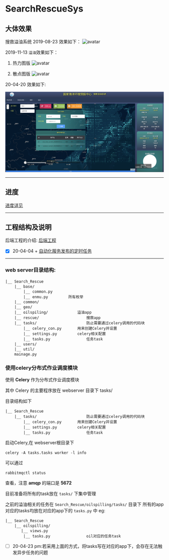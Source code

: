 # SearchRescueSys
## 大体效果

搜救溢油系统 
2019-08-23 效果如下：
![avatar](document/99img/TIM截图20190823171223.png)

2019-11-13 `溢油`效果如下：
1. 热力图版
    ![avatar](document/99img/TIM截图20191113153654.png)  

2. 散点图版
    ![avatar](document/99img/TIM截图20191113153557.png)  

  20-04-20 效果如下:

  ![WX20200421-162737@2x](document/99img/WX20200421-162737@2x.png)

---
## 进度

[进度详见](./SCHEDULE.MD)

---
## 工程结构及说明



后端工程的介绍:
[后端工程](./background/README.md)

* [x] 20-04-04 + [自动化服务发布的定时任务](background/06byDelayTask/proj/README.md)

---

### web server目录结构:

```
|__ Search_Rescue
	|__ base/
		|__ common.py
		|__ enmu.py			所有枚举
	|__ common/
	|__ geo/
	|__ oilspiling/				溢油app
	|__ rescue/						搜救app
	|__ tasks/						防止需要通过celery调用的代码块
		|__ celery_con.py		用来创建Celery并设置
		|__ settings.py			celery相关配置
		|__ tasks.py				任务task
	|__ users/
	|__ util/
	mainage.py
```

### 使用celery分布式作业调度模块



使用 **Celery** 作为分布式作业调度模块

其中 Celery 的主要程序放在 webserver 目录下 tasks/

目录结构如下

```
|__ Search_Rescue
	|__ tasks/						防止需要通过celery调用的代码块
		|__ celery_con.py		用来创建Celery并设置
		|__ settings.py			celery相关配置
		|__ tasks.py				任务task
```

启动Celery,在 webserver根目录下

```shell
celery -A tasks.tasks worker -l info
```

可以通过 

```
rabbitmqctl status
```

查看，注意 **amqp** 的端口是 **5672**

目前准备将所有的task放在 `tasks/` 下集中管理

之前的溢油相关的任务在 `Search_Rescue/oilspilling/tasks/` 目录下
所有的app对应的tasks均放在对应的app下的 `tasks.py` 中
eg:
```
|__ Search_Rescue
	|__ oilspilling/		
	   |__ views.py		      
		|__ tasks.py				oil对应的任务task
```
* [ ] 20-04-23 pm:若采用上面的方式，将tasks写在对应的app下，会存在无法触发异步任务的问题